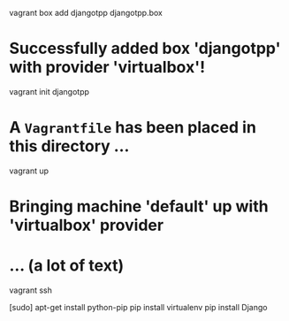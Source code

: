 vagrant box add djangotpp djangotpp.box
# Successfully added box 'djangotpp' with provider 'virtualbox'!

vagrant init djangotpp
# A `Vagrantfile` has been placed in this directory …

vagrant up
# Bringing machine 'default' up with 'virtualbox' provider
# … (a lot of text)

vagrant ssh


[sudo]
apt-get install python-pip
pip install virtualenv
pip install Django